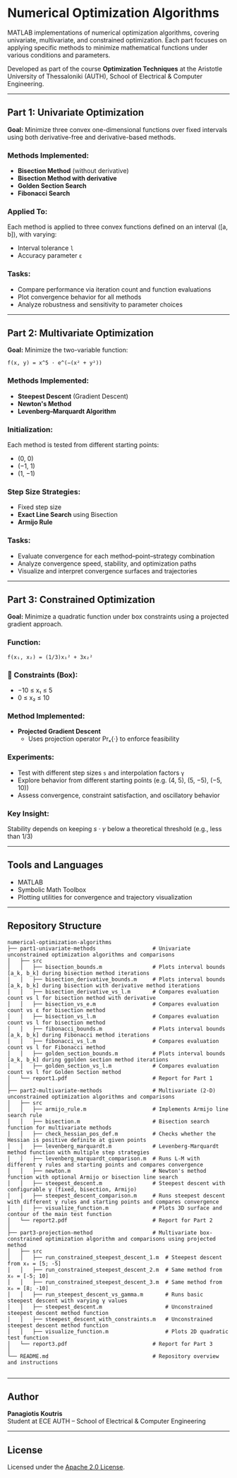 # Numerical Optimization Algorithms

MATLAB implementations of numerical optimization algorithms, covering univariate, multivariate, and constrained optimization. Each part focuses on applying specific methods to minimize mathematical functions under various conditions and parameters.

Developed as part of the course **Optimization Techniques** at the Aristotle University of Thessaloniki (AUTH), School of Electrical & Computer Engineering.

---

##  Part 1: Univariate Optimization

**Goal:** Minimize three convex one-dimensional functions over fixed intervals using both derivative-free and derivative-based methods.

###  Methods Implemented:
- **Bisection Method** (without derivative)
- **Bisection Method with derivative**
- **Golden Section Search**
- **Fibonacci Search**

###  Applied To:
Each method is applied to three convex functions defined on an interval \([a, b]\), with varying:
- Interval tolerance `l`
- Accuracy parameter `ε`

###  Tasks:
- Compare performance via iteration count and function evaluations
- Plot convergence behavior for all methods
- Analyze robustness and sensitivity to parameter choices

---

## Part 2: Multivariate Optimization

**Goal:** Minimize the two-variable function:

`f(x, y) = x^5 · e^(−(x² + y²))`

###  Methods Implemented:
- **Steepest Descent** (Gradient Descent)
- **Newton's Method**
- **Levenberg–Marquardt Algorithm**

###  Initialization:
Each method is tested from different starting points:
- (0, 0)
- (−1, 1)
- (1, −1)

###  Step Size Strategies:
- Fixed step size
- **Exact Line Search** using Bisection
- **Armijo Rule**

###  Tasks:
- Evaluate convergence for each method–point–strategy combination
- Analyze convergence speed, stability, and optimization paths
- Visualize and interpret convergence surfaces and trajectories

---

##  Part 3: Constrained Optimization

**Goal:** Minimize a quadratic function under box constraints using a projected gradient approach.

###  Function:

`f(x₁, x₂) = (1/3)x₁² + 3x₂²`


### 📐 Constraints (Box):
- −10 ≤ x₁ ≤ 5  
- 0 ≤ x₂ ≤ 10


###  Method Implemented:
- **Projected Gradient Descent**
  - Uses projection operator Prₓ{·}  to enforce feasibility

###  Experiments:
- Test with different step sizes `s` and interpolation factors `γ`
- Explore behavior from different starting points (e.g. (4, 5), (5, −5), (−5, 10))
- Assess convergence, constraint satisfaction, and oscillatory behavior

###  Key Insight:
Stability depends on keeping *s · γ*  below a theoretical threshold (e.g., less than 1/3)

---

##  Tools and Languages

- MATLAB
- Symbolic Math Toolbox
- Plotting utilities for convergence and trajectory visualization

---

##  Repository Structure

```
numerical-optimization-algorithms
├── part1-univariate-methods                  # Univariate unconstrained optimization algorithms and comparisons
│   ├── src
│   │   ├── bisection_bounds.m                # Plots interval bounds [a_k, b_k] during bisection method iterations
│   │   ├── bisection_derivative_bounds.m     # Plots interval bounds [a_k, b_k] during bisection with derivative method iterations
│   │   ├── bisection_derivative_vs_l.m       # Compares evaluation count vs l for bisection method with derivative
│   │   ├── bisection_vs_e.m                  # Compares evaluation count vs ε for bisection method
│   │   ├── bisection_vs_l.m                  # Compares evaluation count vs l for bisection method
│   │   ├── fibonacci_bounds.m                # Plots interval bounds [a_k, b_k] during Fibonacci method iterations
│   │   ├── fibonacci_vs_l.m                  # Compares evaluation count vs l for Fibonacci method
│   │   ├── golden_section_bounds.m           # Plots interval bounds [a_k, b_k] during ggolden section method iterations
│   │   ├── golden_section_vs_l.m             # Compares evaluation count vs l for Golden Section method
│   └── report1.pdf                           # Report for Part 1
│
├── part2-multivariate-methods                # Multivariate (2-D) unconstrained optimization algorithms and comparisons
│   ├── src
│   │   ├── armijo_rule.m                     # Implements Armijo line search rule
│   │   ├── bisection.m                       # Bisection search function for multivariate methods
│   │   ├── check_hessian_pos_def.m           # Checks whether the Hessian is positive definite at given points
│   │   ├── levenberg_marquardt.m             # Levenberg-Marquardt method function with multiple step strategies
│   │   ├── levenberg_marquardt_comparison.m  # Runs L-M with different γ rules and starting points and compares convergence
│   │   ├── newton.m                          # Newton's method function with optional Armijo or bisection line search
│   │   ├── steepest_descent.m                # Steepest descent with configurable γ (fixed, bisection, Armijo)
│   │   ├── steepest_descent_comparison.m     # Runs steepest descent with different γ rules and starting points and compares convergence
│   │   ├── visualize_function.m              # Plots 3D surface and contour of the main test function
│   └── report2.pdf                           # Report for Part 2
│
├── part3-projection-method                   # Multivariate box-constrained optimization algorithm and comparisons using projected method
│   ├── src
│   │   ├── run_constrained_steepest_descent_1.m  # Steepest descent from x₀ = [5; -5]
│   │   ├── run_constrained_steepest_descent_2.m  # Same method from x₀ = [-5; 10]
│   │   ├── run_constrained_steepest_descent_3.m  # Same method from x₀ = [8; -10]
│   │   ├── run_steepest_descent_vs_gamma.m       # Runs basic steepest descent with varying γ values 
│   │   ├── steepest_descent.m                    # Unconstrained steepest descent method function 
│   │   ├── steepest_descent_with_constraints.m   # Unconstrained steepest descent method function 
│   │   ├── visualize_function.m                  # Plots 2D quadratic test function 
│   └── report3.pdf                           # Report for Part 3
│
└── README.md                                 # Repository overview and instructions


```

---

##  Author

**Panagiotis Koutris**  
Student at ECE AUTH – School of Electrical & Computer Engineering

---

##  License

Licensed under the [Apache 2.0 License](https://www.apache.org/licenses/LICENSE-2.0.html).

